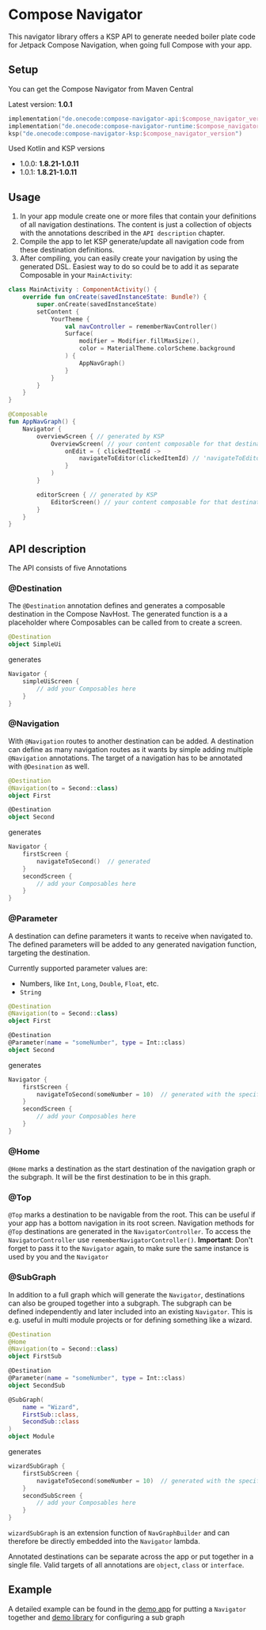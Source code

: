 # Compose Navigator

This navigator library offers a KSP API to generate needed boiler plate code for Jetpack Compose Navigation, when going full Compose with your app.

## Setup

You can get the Compose Navigator from Maven Central

Latest version: **1.0.1**

```Gradle.kts
implementation("de.onecode:compose-navigator-api:$compose_navigator_version")
implementation("de.onecode:compose-navigator-runtime:$compose_navigator_version")
ksp("de.onecode:compose-navigator-ksp:$compose_navigator_version")
```

Used Kotlin and KSP versions

- 1.0.0: **1.8.21-1.0.11**
- 1.0.1: **1.8.21-1.0.11**

## Usage

1. In your app module create one or more files that contain your definitions of all navigation destinations. The content is just a collection of objects with the annotations described in
   the `API description` chapter.
2. Compile the app to let KSP generate/update all navigation code from these destination definitions.
3. After compiling, you can easily create your navigation by using the generated DSL. Easiest way to do so could be to add it as separate Composable in your `MainActivity`:

```Kotlin
class MainActivity : ComponentActivity() {
	override fun onCreate(savedInstanceState: Bundle?) {
		super.onCreate(savedInstanceState)
		setContent {
			YourTheme {
				val navController = rememberNavController()
				Surface(
					modifier = Modifier.fillMaxSize(),
					color = MaterialTheme.colorScheme.background
				) {
					AppNavGraph()
				}
			}
		}
	}
}

@Composable
fun AppNavGraph() {
	Navigator {
		overviewScreen { // generated by KSP
			OverviewScreen( // your content composable for that destination
				onEdit = { clickedItemId ->
					navigateToEditor(clickedItemId) // 'navigateToEditor' is generated by KSP
				}
			)
		}

		editorScreen { // generated by KSP
			EditorScreen() // your content composable for that destination
		}
	}
}
```

## API description

The API consists of five Annotations

### @Destination

The `@Destination` annotation defines and generates a composable destination in the Compose NavHost. The generated function is a a placeholder where Composables can be called from to create a screen.

```Kotlin
@Destination
object SimpleUi
```

generates

```Kotlin
Navigator {
	simpleUiScreen {
		// add your Composables here
	}
}
```

### @Navigation

With `@Navigation` routes to another destination can be added. A destination can define as many navigation routes as it wants by simple adding multiple `@Navigation` annotations. The target of a
navigation has to be annotated with `@Desination` as well.

```Kotlin
@Destination
@Navigation(to = Second::class)
object First

@Destination
object Second
```

generates

```Kotlin
Navigator {
	firstScreen {
		navigateToSecond()  // generated
	}
	secondScreen {
		// add your Composables here
	}
}
```

### @Parameter

A destination can define parameters it wants to receive when navigated to. The defined parameters will be added to any generated navigation function, targeting the destination.

Currently supported parameter values are:

- Numbers, like `Int`, `Long`, `Double`, `Float`, etc.
- `String`

```Kotlin
@Destination
@Navigation(to = Second::class)
object First

@Destination
@Parameter(name = "someNumber", type = Int::class)
object Second
```

generates

```Kotlin
Navigator {
	firstScreen {
		navigateToSecond(someNumber = 10)  // generated with the specified parameter of destination Second
	}
	secondScreen {
		// add your Composables here
	}
}
```

### @Home

`@Home` marks a destination as the start destination of the navigation graph or the subgraph. It will be the first destination to be in this graph.

### @Top

`@Top` marks a destination to be navigable from the root. This can be useful if your app has a bottom navigation in its root screen.
Navigation methods for `@Top` destinations are generated in the `NavigatorController`. To access the `NavigatorController` use `rememberNavigatorController()`.
**Important**: Don't forget to pass it to the `Navigator` again, to make sure the same instance is used by you and the `Navigator`

### @SubGraph

In addition to a full graph which will generate the `Navigator`, destinations can also be grouped together into a subgraph. The subgraph can be defined independently and later included into an
existing `Navigator`. This is e.g. useful in multi module projects or for defining something like a wizard.

```Kotlin
@Destination
@Home
@Navigation(to = Second::class)
object FirstSub

@Destination
@Parameter(name = "someNumber", type = Int::class)
object SecondSub

@SubGraph(
	name = "Wizard",
	FirstSub::class,
	SecondSub::class
)
object Module

```

generates

```Kotlin
wizardSubGraph {
	firstSubScreen {
		navigateToSecond(someNumber = 10)  // generated with the specified parameter of destination SecondSub
	}
	secondSubScreen {
		// add your Composables here
	}
}
```

`wizardSubGraph` is an extension function of `NavGraphBuilder` and can therefore be directly embedded into the `Navigator` lambda.

Annotated destinations can be separate across the app or put together in a single file.
Valid targets of all annotations are `object`, `class` or `interface`.

## Example

A detailed example can be found in the [demo app](demo/app/src/main/kotlin/de/onecode/navigator/demo) for putting a `Navigator` together
and [demo library](demo/wizard/src/main/kotlin/de/onecode/navigator/demo/wizard) for configuring a sub graph
